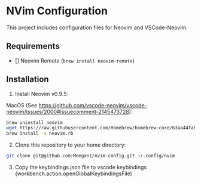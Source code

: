 # NVim Configuration

This project includes configuration files for Neovim and VSCode-Neovim.

## Requirements

- [] Neovim Remote (`brew install neovim-remote`)

## Installation

1. Install Neovim v0.9.5:

MacOS (See <https://github.com/vscode-neovim/vscode-neovim/issues/2000#issuecomment-2145473728>):

```bash
brew uninstall neovim
wget https://raw.githubusercontent.com/Homebrew/homebrew-core/63aa44faba5b5274a1a7579510cd5a570a2cca5f/Formula/n/neovim.rb
brew install -s neovim.rb
```

2. Clone this repository to your home directory:

```bash
git clone git@github.com:Meegan1/nvim-config.git ~/.config/nvim
```

3. Copy the keybindings.json file to vscode keybindings (workbench.action.openGlobalKeybindingsFile)
